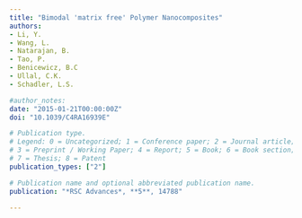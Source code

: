 ```yaml
---
title: "Bimodal 'matrix free' Polymer Nanocomposites"
authors:
- Li, Y.
- Wang, L.
- Natarajan, B.
- Tao, P.
- Benicewicz, B.C
- Ullal, C.K.
- Schadler, L.S.

#author_notes:
date: "2015-01-21T00:00:00Z"
doi: "10.1039/C4RA16939E"

# Publication type.
# Legend: 0 = Uncategorized; 1 = Conference paper; 2 = Journal article;
# 3 = Preprint / Working Paper; 4 = Report; 5 = Book; 6 = Book section;
# 7 = Thesis; 8 = Patent
publication_types: ["2"]

# Publication name and optional abbreviated publication name.
publication: "*RSC Advances*, **5**, 14788"

---
```

